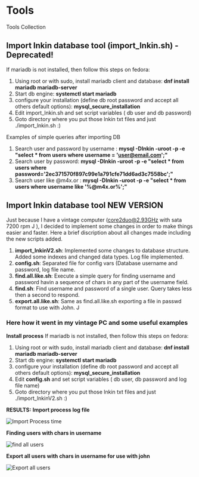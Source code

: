 # Tools
Tools Collection

## Import lnkin database tool (import_lnkin.sh) - Deprecated!

If mariadb is not installed, then follow this steps on fedora:

1. Using root or with sudo, install mariadb client and database: **dnf install mariadb mariadb-server**
2. Start db engine: **systemctl start mariadb**
3. configure your installation (define db root password and accept all others default options): **mysql_secure_installation**
4. Edit import_lnkin.sh and set script variables ( db user and db password)
5. Goto directory where you put those lnkin txt files and just ./import_lnkin.sh :)

Examples of simple queries after importing DB

1. Search user and password by username : 
   **mysql -Dlnkin -uroot -p -e "select * from users where username = 'user@email.com';"**
2. Search user by password:
   **mysql -Dlnkin -uroot -p -e "select * from users where password='2ec371570f897c99e1a791cfe71dd6ad3c7558bc';"**
3. Search user like @m4x.or :
   **mysql -Dlnkin -uroot -p -e "select * from users where username like '%@m4x.or%';"**

## Import lnkin database tool NEW VERSION

Just because I have a vintage computer (core2duo@2.93GHz with sata 7200 rpm J ), I decided to implement some changes in order to make things easier and faster. Here a brief discription about all changes made including the new scripts added.

1. **import_lnkinV2.sh**: Implemented some changes to database structure. Added some indexes and changed data types. Log file implemented. 
2. **config.sh**: Separated file for config vars (Database username and password, log file name.
3. **find.all.like.sh**: Execute a simple query for finding username and password havin a sequence of chars in any part of the username field.
4. **find.sh**: Find username and password of a single user. Query takes less then a second to respond.
5. **export.all.like.sh**: Same as find.all.like.sh exporting a file in passwd format to use with John. J

### Here how it went in my vintage PC and some useful examples

**Install process**
If mariadb is not installed, then follow this steps on fedora:

1. Using root or with sudo, install mariadb client and database: **dnf install mariadb mariadb-server**
2. Start db engine: **systemctl start mariadb**
3. configure your installation (define db root password and accept all others default options): **mysql_secure_installation**
4. Edit **config.sh** and set script variables ( db user, db password and log file name)
5. Goto directory where you put those lnkin txt files and just ./import_lnkinV2.sh :)

**RESULTS:**
**Import process log file**

![Import Process time](https://github.com/pedrogoliveira/Tools/raw/master/images/import_times.png)

**Finding users with chars in username**

![find all users](https://github.com/pedrogoliveira/Tools/raw/master/images/find_all_like_.png)

**Export all users with chars in username for use with john**

![Export all users](https://github.com/pedrogoliveira/Tools/raw/master/images/export_all_like.png)

